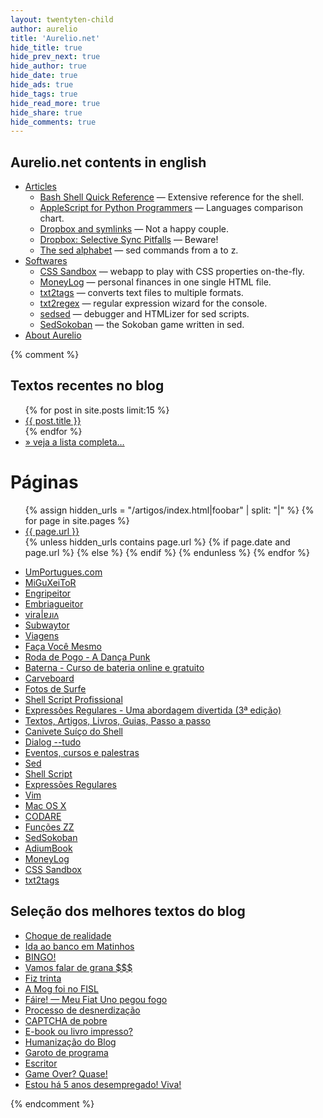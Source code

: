 ```yaml
---
layout: twentyten-child
author: aurelio
title: 'Aurelio.net'
hide_title: true
hide_prev_next: true
hide_author: true
hide_date: true
hide_ads: true
hide_tags: true
hide_read_more: true
hide_share: true
hide_comments: true
---
```


<div id="aa-matrix">
<a title="UmPortugues.com" href="http://umportugues.com"><i class="sp-umportugues"></i></a>
<a title="MiGuXeiToR" href="http://www.coisinha.com.br/miguxeitor/"><i class="sp-miguxeitor"></i></a>
<a title="Engripeitor" href="http://www.coisinha.com.br/engripeitor/"><i class="sp-engripeitor"></i></a>
<a title="Embriagueitor" href="http://www.coisinha.com.br/embriagueitor/"><i class="sp-embriagueitor"></i></a>
<a title="vira|ɐɹıʌ" href="http://www.coisinha.com.br/viravira/"><i class="sp-viravira"></i></a>
<a title="Subwaytor" href="http://www.coisinha.com.br/subwaytor/"><i class="sp-subwaytor"></i></a>
<a title="Viagens" href="http://aurelio.net/viagem/"><i class="sp-viagem"></i></a>
<a title="Faça Você Mesmo" href="http://aurelio.net/fvm/"><i class="sp-fvm"></i></a>
<a title="Roda de Pogo - A Dança Punk" href="http://aurelio.net/pogo/"><i class="sp-pogo"></i></a>
<a title="Baterna - Curso de bateria online e gratuito" href="http://aurelio.net/baterna/"><i class="sp-baterna"></i></a>
<a title="Carveboard" href="http://aurelio.net/carve/"><i class="sp-carve"></i></a>
<a title="Fotos de Surfe" href="http://aurelio.net/surf/"><i class="sp-surf"></i></a>
<a title="Shell Script Profissional" href="http://www.shellscript.com.br"><i class="sp-livroshell"></i></a>
<a title="Expressões Regulares - Uma abordagem divertida (3ª edição)" href="http://www.piazinho.com.br"><i class="sp-livroregex3"></i></a>
<a title="Textos, Artigos, Livros, Guias, Passo a passo" href="http://aurelio.net/doc/"><i class="sp-doc"></i></a>
<a title="Canivete Suíço do Shell" href="http://aurelio.net/shell/canivete/"><i class="sp-canivete"></i></a>
<a title="Dialog --tudo" href="http://aurelio.net/shell/dialog/"><i class="sp-dialog"></i></a>
<a title="Eventos, cursos e palestras" href="http://aurelio.net/curso/"><i class="sp-curso"></i></a>
<a title="Sed" href="http://aurelio.net/sed/"><i class="sp-sed"></i></a>
<a title="Shell Script" href="http://aurelio.net/shell/"><i class="sp-shell"></i></a>
<a title="Expressões Regulares" href="http://aurelio.net/regex/"><i class="sp-er"></i></a>
<a title="Vim" href="http://aurelio.net/vim/"><i class="sp-vim"></i></a>
<a title="Mac OS X" href="http://aurelio.net/mac/"><i class="sp-mac"></i></a>
<a title="CODARE" href="http://codare.net"><i class="sp-codare"></i></a>
<a title="Funções ZZ" href="http://funcoeszz.net"><i class="sp-zz"></i></a>
<a title="SedSokoban" href="http://aurelio.net/soft/sedsokoban/"><i class="sp-sedsokoban"></i></a>
<a title="AdiumBook" href="http://aurelio.net/soft/adiumbook/"><i class="sp-adiumbook"></i></a>
<a title="MoneyLog" href="http://aurelio.net/moneylog/"><i class="sp-moneylog"></i></a>
<a title="CSS Sandbox" href="http://aurelio.net/css-sandbox/"><i class="sp-csssandbox"></i></a>
<a title="txt2tags" href="http://txt2tags.org/pt/"><i class="sp-txt2tags"></i></a>
</div>

<div style="clear:both;"></div>

<div id="index-english">
<h2>Aurelio.net contents in english</h2>

<ul>
<li><a href="http://aurelio.net/articles/">Articles</a>
	<ul>
	<li><a href="http://aurelio.net/articles/shell-reference.html">Bash Shell Quick Reference</a> — Extensive reference for the shell.</li>
	<li><a href="http://aurelio.net/articles/applescript-vs-python.html">AppleScript for Python Programmers</a> — Languages comparison chart.</li>
	<li><a href="http://aurelio.net/articles/dropbox-symlinks.html">Dropbox and symlinks</a> — Not a happy couple.</li>
	<li><a href="http://aurelio.net/articles/dropbox-selective-sync.html">Dropbox: Selective Sync Pitfalls</a> — Beware!</li>
	<li><a href="http://aurelio.net/articles/sed-abc.html">The sed alphabet</a> — sed commands from a to z.</li>
	</ul>
</li>
<li><a href="http://aurelio.net/projects/">Softwares</a>
	<ul>
<!--	<li><a href="http://aurelio.net/projects/adiumbook/">AdiumBook</a> — sync Adium and Address Book contacts (Mac).</li> -->
	<li><a href="http://aurelio.net/projects/css-sandbox/">CSS Sandbox</a> — webapp to play with CSS properties on-the-fly.</li>
<!--	<li><a href="http://aurelio.net/projects/iphoto-sed/">iPhoto sed</a> — batch change title/comments using sed and regex.</li> -->
<!--	<li><a href="http://aurelio.net/projects/itunes-sed/">iTunes sed</a> — batch change ID3 info using sed and regex.</li> -->
	<li><a href="http://aurelio.net/projects/moneylog/">MoneyLog</a> — personal finances in one single HTML file.</li>
	<li><a href="http://txt2tags.org">txt2tags</a> — converts text files to multiple formats.</li>
	<li><a href="http://aurelio.net/projects/txt2regex/">txt2regex</a> — regular expression wizard for the console.</li>
	<li><a href="http://aurelio.net/projects/sedsed/">sedsed</a> — debugger and HTMLizer for sed scripts.</li>
	<li><a href="http://aurelio.net/projects/sedsokoban/">SedSokoban</a> — the Sokoban game written in sed.</li>
	</ul>
</li>
<li><a href="http://aurelio.net/about.html">About Aurelio</a></li>
</ul>
</div>


{% comment %}

## Textos recentes no blog

<ul class="posts">
{% for post in site.posts limit:15 %}
	<li><a href="{{ site.url}}{{ post.url }}">{{ post.title }}</a></li>
{% endfor %}
	<li><a href="http://aurelio.net/blog/sumario/">» veja a lista completa…</a></li>
</ul>

<h1>Páginas</h1>
<ul class="pages">
{% assign hidden_urls = "/artigos/index.html|foobar" | split: "|" %}
{% for page in site.pages %}
		<li><a href="{{ page.url }}">{{ page.url }}</a></li>
{% unless hidden_urls contains page.url %}
{% if page.date and page.url %}
	<!-- <li><span>{{ page.date | date_to_string }}</span> » <a href="{{ page.url  | remove: 'index.html' }}">{{ page.title }}</a></li> -->
{% else %}
	<!-- <li><span>No date</span> » <a href="{{ page.url }}">{{ page.title }}</a></li> -->
{% endif %}
{% endunless %}
{% endfor %}
</ul>

  * [UmPortugues.com](http://umportugues.com)
  * [MiGuXeiToR](http://www.coisinha.com.br/miguxeitor/)
  * [Engripeitor](http://www.coisinha.com.br/engripeitor/)
  * [Embriagueitor](http://www.coisinha.com.br/embriagueitor/)
  * [vira|ɐɹıʌ](http://www.coisinha.com.br/viravira/)
  * [Subwaytor](http://www.coisinha.com.br/subwaytor/)
  * [Viagens](http://aurelio.net/viagem/)
  * [Faça Você Mesmo](http://aurelio.net/fvm/)
  * [Roda de Pogo - A Dança Punk](http://aurelio.net/pogo/)
  * [Baterna - Curso de bateria online e gratuito](http://aurelio.net/baterna/)
  * [Carveboard](http://aurelio.net/carve/)
  * [Fotos de Surfe](http://aurelio.net/surf/)
  * [Shell Script Profissional](http://www.shellscript.com.br)
  * [Expressões Regulares - Uma abordagem divertida (3ª edição)](http://www.piazinho.com.br)
  * [Textos, Artigos, Livros, Guias, Passo a passo](http://aurelio.net/doc/)
  * [Canivete Suíço do Shell](http://aurelio.net/shell/canivete/)
  * [Dialog --tudo](http://aurelio.net/shell/dialog/)
  * [Eventos, cursos e palestras](http://aurelio.net/curso/)
  * [Sed](http://aurelio.net/sed/)
  * [Shell Script](http://aurelio.net/shell/)
  * [Expressões Regulares](http://aurelio.net/regex/)
  * [Vim](http://aurelio.net/vim/)
  * [Mac OS X](http://aurelio.net/mac/)
  * [CODARE](http://codare.net)
  * [Funções ZZ](http://funcoeszz.net)
  * [SedSokoban](http://aurelio.net/soft/sedsokoban/)
  * [AdiumBook](http://aurelio.net/soft/adiumbook/)
  * [MoneyLog](http://aurelio.net/moneylog/)
  * [CSS Sandbox](http://aurelio.net/css-sandbox/)
  * [txt2tags](http://txt2tags.org/pt/)

## Seleção dos melhores textos do blog

  * [Choque de realidade](http://aurelio.net/blog/2007/05/27/choque-de-realidade/)
  * [Ida ao banco em Matinhos](http://aurelio.net/blog/2007/10/04/ida-ao-banco-em-matinhos/)
  * [BINGO!](http://aurelio.net/blog/2008/06/27/bingo/)
  * [Vamos falar de grana $$$](http://aurelio.net/blog/2007/03/29/vamos-falar-de-grana/)
  * [Fiz trinta](http://aurelio.net/blog/2007/10/07/fiz-trinta/)
  * [A Mog foi no FISL](http://aurelio.net/blog/2008/04/22/a-mog-foi-no-fisl/)
  * [Fáire! — Meu Fiat Uno pegou fogo](http://aurelio.net/blog/2008/09/03/faire/)
  * [Processo de desnerdização](http://aurelio.net/blog/2005/11/30/processo-de-desnerdizacao/)
  * [CAPTCHA de pobre](http://aurelio.net/blog/2007/05/11/captcha-de-pobre/)
  * [E-book ou livro impresso?](http://aurelio.net/blog/2006/05/15/e-book-ou-livro-impresso-como-publicar-sua-obra/)
  * [Humanização do Blog](http://aurelio.net/blog/2007/05/01/humanizacao-do-blog/)
  * [Garoto de programa](http://aurelio.net/blog/2009/03/11/garoto-de-programa/)
  * [Escritor](http://aurelio.net/blog/2009/09/24/escritor/)
  * [Game Over? Quase!](http://aurelio.net/blog/2009/12/11/game-over-quase/)
  * [Estou há 5 anos desempregado! Viva!](http://aurelio.net/blog/2010/09/23/estou-ha-5-anos-desempregado-viva/)

{% endcomment %}
